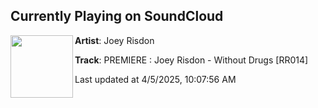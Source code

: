 ## Currently Playing on SoundCloud

[<img align="left" width="100" src="https://i1.sndcdn.com/artworks-aPcHhq0OtNBzu5kT-dgnRKA-t500x500.jpg">](https://soundcloud.com/dur_label/premiere-joey-risdon-without-drugs-rr014?in=saxurn/sets/blissed-out)

**Artist**: Joey Risdon 

**Track**: PREMIERE : Joey Risdon - Without Drugs [RR014]

Last updated at 4/5/2025, 10:07:56 AM
